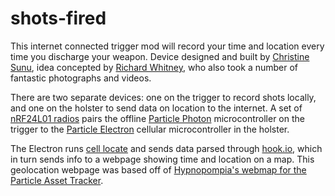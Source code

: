 # shots-fired

This internet connected trigger mod will record your time and location every time you discharge your weapon. Device designed and built by [Christine Sunu](http://www.christinesunu.com), idea concepted by [Richard Whitney](http://gra.in), who also took a number of fantastic photographs and videos.

There are two separate devices: one on the trigger to record shots locally, and one on the holster to send data on location to the internet. A set of [nRF24L01 radios](https://github.com/technobly/SparkCore-RF24) pairs the offline [Particle Photon](https://store.particle.io/#photon) microcontroller on the trigger to the [Particle Electron](https://store.particle.io/#electron-3g-americas) cellular microcontroller in the holster.

The Electron runs [cell locate](https://gist.github.com/technobly/cea340d13cb7848196b5) and sends data parsed through [hook.io](http://hook.io), which in turn sends info to a webpage showing time and location on a map. This geolocation webpage was based off of [Hypnopompia's webmap for the Particle Asset Tracker](https://github.com/Hypnopompia/electron-assettracker-webmap).